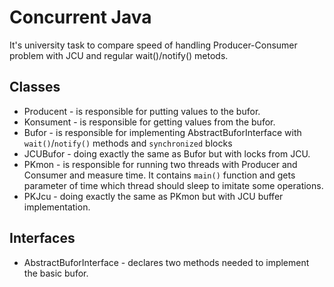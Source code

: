 # Concurrent Java 

It's university task to compare speed of handling Producer-Consumer problem with JCU and regular wait()/notify() metods.

## Classes
- Producent - is responsible for putting values to the bufor.
- Konsument - is responsible for getting values from the bufor.
- Bufor - is responsible for implementing AbstractBuforInterface with `wait()`/`notify()` methods and `synchronized` blocks
- JCUBufor - doing exactly the same as Bufor but with locks from JCU.
- PKmon - is responsible for running two threads with Producer and Consumer and measure time. It contains `main()` function and gets parameter of time which thread should sleep to imitate some operations.
- PKJcu - doing exactly the same as PKmon but with JCU buffer implementation.

## Interfaces
- AbstractBuforInterface - declares two methods needed to implement the basic bufor.